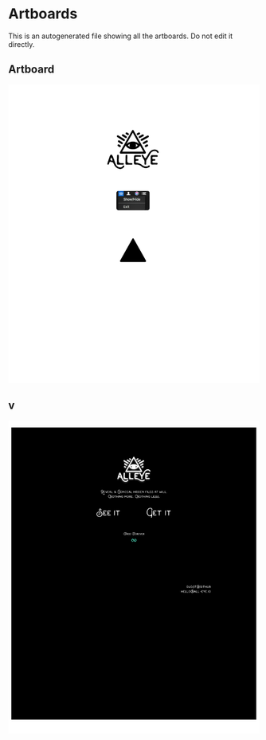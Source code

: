 # Artboards

This is an autogenerated file showing all the artboards. Do not edit it directly.

## Artboard

![Artboard](./.exportedArtboards/all-eye-site/Artboard.png)


## v

![v](./.exportedArtboards/all-eye-site/v.png)

